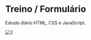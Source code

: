 # Treino / Formulário

Estudo diário HTML, CSS e JavaScript.

![2](https://user-images.githubusercontent.com/93630038/172558372-0e491e30-0d8c-4e7d-9a5c-0329235bbb23.gif)
